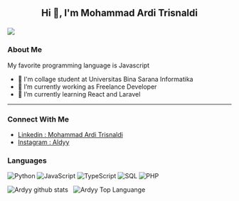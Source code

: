 ## <p align="center">Hi 👋, I'm  Mohammad Ardi Trisnaldi</p>

![](https://img.shields.io/github/watchers/aldyy123/aldyy123?style=social)

### About Me

My favorite programming language is Javascript

- 🏫 I'm collage student at Universitas Bina Sarana Informatika 
- 🔭 I’m currently working as Freelance Developer
- 🌱 I’m currently learning React and Laravel

---

### Connect With Me

- [Linkedin : Mohammad Ardi Trisnaldi](https://www.linkedin.com/in/mohammad-ardi-trisnaldi/)
- [Instagram : Aldyy](https://www.instagram.com/aldyy231/)


### Languages

![Python](https://img.shields.io/badge/-Python-000?&logo=Python)
![JavaScript](https://img.shields.io/badge/-JavaScript-000?&logo=JavaScript)
![TypeScript](https://img.shields.io/badge/-TypeScript-000?&logo=TypeScript)
![SQL](https://img.shields.io/badge/-SQL-000?&logo=MySQL)
![PHP](https://img.shields.io/badge/-PHP-000?&logo=PHP)

![Ardyy github stats](https://github-readme-stats.vercel.app/api?username=Aldyy123&show_icons=true&hide_border=true&theme=algolia)&nbsp;&nbsp;
![Ardyy Top Languange](https://github-readme-stats-eight-theta.vercel.app/api/top-langs/?username=Aldyy123&layout=compact&langs_count=8&hide_border=true&theme=algolia)

<!--
**A dyy123/Aldyy123** is a ✨ _special_ ✨ reposissssssssssssssssssssssssssssssssssssssss appears on your GitHub profilzsxsdsdsd dsf sdf🧡🧡🧡🧡s

- 🔭 I’m currently working on ...
- 🌱 I’m currently learning ...
- 👯 I’m looking to collaborate on ...
- 🤔 I’m looking for help with ...
- 💬 Ask me about ...
- 📫 How to reach me: ...
- 😄 Pronouns: ...
- ⚡ Fun fact: ...
-->
